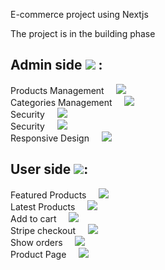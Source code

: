 E-commerce project using Nextjs <br />

The project is in the building phase <br />

## Admin side ![](https://geps.dev/progress/100) :

Products Management &nbsp; &nbsp; ![](https://geps.dev/progress/100) <br />
Categories Management &nbsp; &nbsp; ![](https://geps.dev/progress/100) <br />
Security &nbsp; &nbsp; ![](https://geps.dev/progress/100) <br />
Security &nbsp; &nbsp; ![](https://geps.dev/progress/100) <br />
Responsive Design &nbsp; &nbsp; ![](https://geps.dev/progress/100) <br />

## User side ![](https://geps.dev/progress/0): <br />

Featured Products &nbsp; &nbsp; ![](https://geps.dev/progress/0) <br />
Latest Products &nbsp; &nbsp; ![](https://geps.dev/progress/0) <br />
Add to cart &nbsp; &nbsp; ![](https://geps.dev/progress/0) <br />
Stripe checkout &nbsp; &nbsp; ![](https://geps.dev/progress/0) <br />
Show orders &nbsp; &nbsp; ![](https://geps.dev/progress/0) <br />
Product Page &nbsp; &nbsp; ![](https://geps.dev/progress/0) <br />

<!-- checking redux performance: createProduct/pending -> getProductsPendning -> create/fulfilled -> getprod/fulfilled
the page is redirected to products then the item is removed not the viceversa
Sometimes the getProduct is called before the createProduct is fulfilled
How to edit productForm
Check await keyboard before dispatch for post and put


#### the await keyword in categories before dispatch for creating with and without diff
-->
